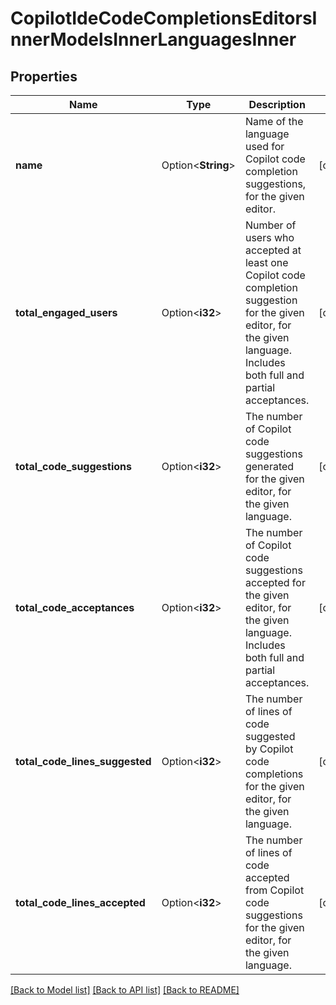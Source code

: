 # CopilotIdeCodeCompletionsEditorsInnerModelsInnerLanguagesInner

## Properties

Name | Type | Description | Notes
------------ | ------------- | ------------- | -------------
**name** | Option<**String**> | Name of the language used for Copilot code completion suggestions, for the given editor. | [optional]
**total_engaged_users** | Option<**i32**> | Number of users who accepted at least one Copilot code completion suggestion for the given editor, for the given language. Includes both full and partial acceptances. | [optional]
**total_code_suggestions** | Option<**i32**> | The number of Copilot code suggestions generated for the given editor, for the given language. | [optional]
**total_code_acceptances** | Option<**i32**> | The number of Copilot code suggestions accepted for the given editor, for the given language. Includes both full and partial acceptances. | [optional]
**total_code_lines_suggested** | Option<**i32**> | The number of lines of code suggested by Copilot code completions for the given editor, for the given language. | [optional]
**total_code_lines_accepted** | Option<**i32**> | The number of lines of code accepted from Copilot code suggestions for the given editor, for the given language. | [optional]

[[Back to Model list]](../README.md#documentation-for-models) [[Back to API list]](../README.md#documentation-for-api-endpoints) [[Back to README]](../README.md)


